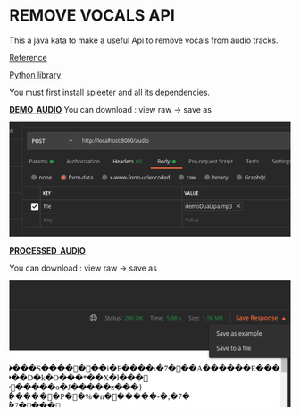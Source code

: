 # REMOVE VOCALS API 
This a java kata to make a useful Api to remove vocals from audio tracks.


[Reference](https://medium.com/habilelabs/spleeter-a-tensorflow-based-python-library-f084960c3ed8)

[Python library](https://github.com/deezer/spleeter)

You must first install spleeter and all its dependencies.

[__DEMO_AUDIO__](https://drive.google.com/file/d/1iL1GwkGgFsgMScx68UJj9QXtmYmUh1W4/view?usp=sharing)
You can download : view raw -> save as

![](https://github.com/delalama/removeVocals/blob/master/docu/post%20mp3.png)


[__PROCESSED_AUDIO__](https://github.com/delalama/removeVocals/blob/master/docu/processed.mp3https://drive.google.com/file/d/1DoPS-PukTXeZhuQKJhAoVzFlC76utEhm/view?usp=sharing)

You can download : view raw -> save as

![](https://github.com/delalama/removeVocals/blob/master/docu/save%20to%20file.png)
